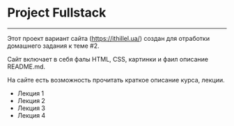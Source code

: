 # Project Fullstack

---

Этот проект вариант сайта (https://ithillel.ua/) создан для отработки домашнего задания к теме #2.

Сайт включает в себя фалы HTML, CSS, картинки и фаил описание README.md.

На сайте есть возможность прочитать краткое описание курса, лекции.

- Лекция 1
- Лекция 2
- Лекция 3
- Лекция 4
